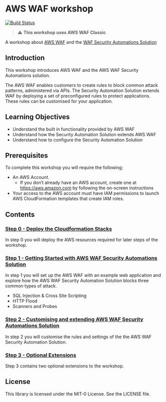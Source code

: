 # AWS WAF workshop

[![Build Status](https://travis-ci.org/aws-samples/aws-waf-classic-workshop.svg?branch=master)](https://travis-ci.org/aws-samples/aws-waf-classic-workshop)

> :warning: **This workshop uses AWS WAF Classic**

A workshop about [AWS WAF](https://aws.amazon.com/waf/) and the [WAF Security Automations Solution](https://aws.amazon.com/solutions/aws-waf-security-automations/)


## Introduction

This workshop introduces AWS WAF and the AWS WAF Security Automations solution.

The AWS WAF enables customers to create rules to block common attack patterns, administered via APIs.
The Security Automation Solution extends WAF by deploying a set of preconfigured rules to protect applications. These rules can be customised for your application.

## Learning Objectives

* Understand the built in functionality provided by AWS WAF
* Understand how the Security Automation Solution extends AWS WAF
* Understand how to configure the Security Automation Solution

## Prerequisites

To complete this workshop you will require the following:
* An AWS Account.
    * If you don’t already have an AWS account, create one at <https://aws.amazon.com> by following the on-screen instructions
* Your access to the AWS account must have IAM permissions to launch AWS CloudFormation templates that create IAM roles.

## Contents

### [Step 0 - Deploy the Cloudformation Stacks](docs/step-0.md)

In step 0 you will deploy the AWS resources required for later steps of the workshop.

### [Step 1 - Getting Started with AWS WAF Security Automations Solution](docs/step-1.md)

In step 1 you will set up the AWS WAF with an example web application and explore how the AWS WAF Security Automation Solution blocks three common types of attack.
* SQL Injection & Cross Site Scripting
* HTTP Flood
* Scanners and Probes

### [Step 2 - Customising and extending AWS WAF Security Automations Solution](docs/step-2.md)

In step 2 you will customise the rules and settings of the the AWS WAF Security Automation Solution.

### [Step 3 - Optional Extensions](docs/step-3.md)

Step 3 contains two optional extensions to the workshop.

## License

This library is licensed under the MIT-0 License. See the LICENSE file.
